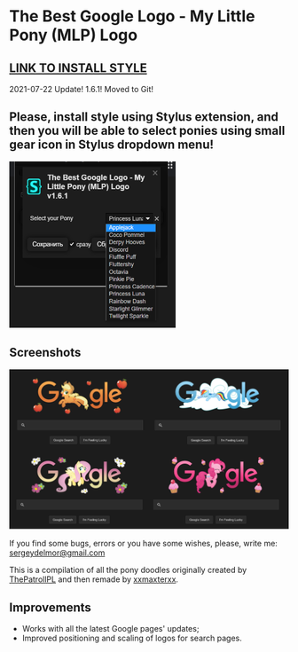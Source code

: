 # The Best Google Logo - My Little Pony (MLP) Logo

## [LINK TO INSTALL STYLE](https://github.com/DelmorS/The-Best-Google-Logo---My-Little-Pony-MLP-Logo/raw/master/MLP_Google_Logo.user.css)

2021-07-22 Update! 1.6.1! 
Moved to Git!

## Please, install style using Stylus extension, and then you will be able to select ponies using small gear icon in Stylus dropdown menu!
<img src="https://github.com/DelmorS/The-Best-Google-Logo---My-Little-Pony-MLP-Logo/raw/master/docs/images/pony_selection.png" width="300" height="300"/>

## Screenshots
![Main Page Examples][main_page_examples]

If you find some bugs, errors or you have some wishes, please, write me: sergeydelmor@gmail.com

This is a compilation of all the pony doodles originally created by [ThePatrollPL](http://userstyles.org/users/182094) and then remade by [xxmaxterxx](https://www.deviantart.com/xxmaxterxx).

## Improvements
* Works with all the latest Google pages' updates;
* Improved positioning and scaling of logos for search pages.

[main_page_examples]: docs/images/main_page_examples.png "Main Page Examples"